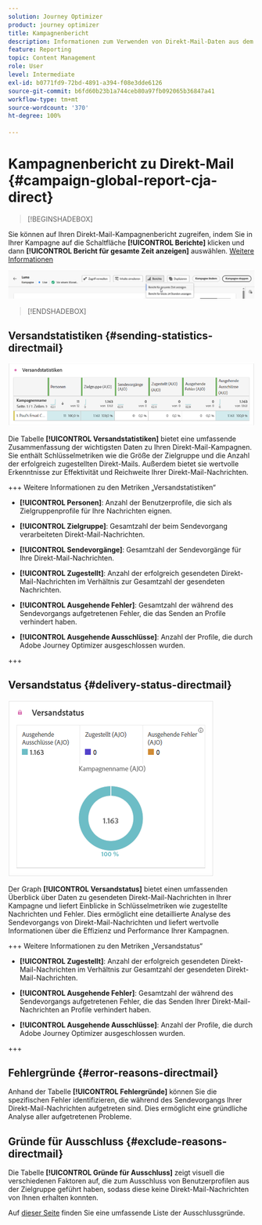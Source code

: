 ```yaml
---
solution: Journey Optimizer
product: journey optimizer
title: Kampagnenbericht
description: Informationen zum Verwenden von Direkt-Mail-Daten aus dem Kampagnenbericht
feature: Reporting
topic: Content Management
role: User
level: Intermediate
exl-id: b0771fd9-72bd-4891-a394-f08e3dde6126
source-git-commit: b6fd60b23b1a744ceb80a97fb092065b36847a41
workflow-type: tm+mt
source-wordcount: '370'
ht-degree: 100%

---
```


# Kampagnenbericht zu Direkt-Mail {#campaign-global-report-cja-direct}

>[!BEGINSHADEBOX]

Sie können auf Ihren Direkt-Mail-Kampagnenbericht zugreifen, indem Sie in Ihrer Kampagne auf die Schaltfläche **[!UICONTROL Berichte]** klicken und dann **[!UICONTROL Bericht für gesamte Zeit anzeigen]** auswählen. [Weitere Informationen](report-gs-cja.md)

![](assets/report-access.png)

>[!ENDSHADEBOX]

## Versandstatistiken {#sending-statistics-directmail}

![](assets/cja-direct-sending-stat.png)

Die Tabelle **[!UICONTROL Versandstatistiken]** bietet eine umfassende Zusammenfassung der wichtigsten Daten zu Ihren Direkt-Mail-Kampagnen. Sie enthält Schlüsselmetriken wie die Größe der Zielgruppe und die Anzahl der erfolgreich zugestellten Direkt-Mails. Außerdem bietet sie wertvolle Erkenntnisse zur Effektivität und Reichweite Ihrer Direkt-Mail-Nachrichten.

+++ Weitere Informationen zu den Metriken „Versandstatistiken“

* **[!UICONTROL Personen]**: Anzahl der Benutzerprofile, die sich als Zielgruppenprofile für Ihre Nachrichten eignen.

* **[!UICONTROL Zielgruppe]**: Gesamtzahl der beim Sendevorgang verarbeiteten Direkt-Mail-Nachrichten.

* **[!UICONTROL Sendevorgänge]**: Gesamtzahl der Sendevorgänge für Ihre Direkt-Mail-Nachrichten.

* **[!UICONTROL Zugestellt]**: Anzahl der erfolgreich gesendeten Direkt-Mail-Nachrichten im Verhältnis zur Gesamtzahl der gesendeten Nachrichten.

* **[!UICONTROL Ausgehende Fehler]**: Gesamtzahl der während des Sendevorgangs aufgetretenen Fehler, die das Senden an Profile verhindert haben.

* **[!UICONTROL Ausgehende Ausschlüsse]**: Anzahl der Profile, die durch Adobe Journey Optimizer ausgeschlossen wurden.

+++

## Versandstatus {#delivery-status-directmail}

![](assets/cja-direct-delivery-status.png)

Der Graph **[!UICONTROL Versandstatus]** bietet einen umfassenden Überblick über Daten zu gesendeten Direkt-Mail-Nachrichten in Ihrer Kampagne und liefert Einblicke in Schlüsselmetriken wie zugestellte Nachrichten und Fehler. Dies ermöglicht eine detaillierte Analyse des Sendevorgangs von Direkt-Mail-Nachrichten und liefert wertvolle Informationen über die Effizienz und Performance Ihrer Kampagnen.

+++ Weitere Informationen zu den Metriken „Versandstatus“

* **[!UICONTROL Zugestellt]**: Anzahl der erfolgreich gesendeten Direkt-Mail-Nachrichten im Verhältnis zur Gesamtzahl der gesendeten Direkt-Mail-Nachrichten.

* **[!UICONTROL Ausgehende Fehler]**: Gesamtzahl der während des Sendevorgangs aufgetretenen Fehler, die das Senden Ihrer Direkt-Mail-Nachrichten an Profile verhindert haben.

* **[!UICONTROL Ausgehende Ausschlüsse]**: Anzahl der Profile, die durch Adobe Journey Optimizer ausgeschlossen wurden.

+++

## Fehlergründe {#error-reasons-directmail}

Anhand der Tabelle **[!UICONTROL Fehlergründe]** können Sie die spezifischen Fehler identifizieren, die während des Sendevorgangs Ihrer Direkt-Mail-Nachrichten aufgetreten sind. Dies ermöglicht eine gründliche Analyse aller aufgetretenen Probleme.

## Gründe für Ausschluss {#exclude-reasons-directmail}

[](assets/cja-direct-excluded.png)

Die Tabelle **[!UICONTROL Gründe für Ausschluss]** zeigt visuell die verschiedenen Faktoren auf, die zum Ausschluss von Benutzerprofilen aus der Zielgruppe geführt haben, sodass diese keine Direkt-Mail-Nachrichten von Ihnen erhalten konnten.

Auf [dieser Seite](exclusion-list.md) finden Sie eine umfassende Liste der Ausschlussgründe.
